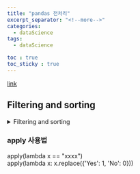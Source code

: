 ```yaml
---
title: "pandas 전처리"
excerpt_separator: "<!--more-->"
categories:
  - dataScience
tags:
  - dataScience

toc : true
toc_sticky : true
---
```


[link]("https://www.datamanim.com/dataset/99_pandas/pandasMain.html")    

## Filtering and sorting   
<details>
<summary> Filtering and sorting   </summary>

### 24번 문제 
item_price컬럼의 달러 표시를 제거하고 float 타입으로 저장하여 new_price 칼럼에 저장하라.
$표시는 숫자 제일 앞에 있다.    
``` python
df['new_price'] = df['item_price'].str[1:].astype('float')
```
### 28번 문제 :  sort_values()
``` python
Ans = df.sort_values('new_price').reset_index(drop=True)
```

### 29번 문제 :  str.contains()
``` python
Ans = df.loc[df.item_name.str.contains('Chips')]   
```

### 41번 문제 :  str.startswith() (N으로 시작되는)
``` python
Ans = df.loc[df.item_name.str.startswith('N')]   
```

### 42번 문제 :  str.len()  길이
``` python
lst =[1.69, 2.39, 3.39, 4.45, 9.25, 10.98, 11.75, 16.98]
Ans = df.loc[df.new_price.isin(lst)]
```

### 43번 문제 :  isin()  포함되어 있는지
``` python
lst = [1.69.
Ans = df[df.item_name.str.len() >= 15]   
```
</details>


### apply 사용법   
apply(lambda x == "xxxx")   
apply(lambda x: x.replace({'Yes': 1, 'No': 0}))
